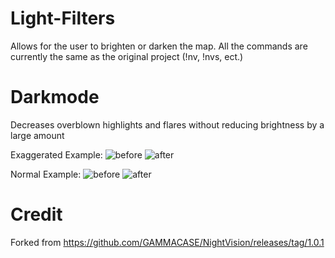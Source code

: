 # Light-Filters
Allows for the user to brighten or darken the map. All the commands are currently the same as the original project (!nv, !nvs, ect.)

# Darkmode
Decreases overblown highlights and flares without reducing brightness by a large amount

Exaggerated Example:
![before](https://i.vgy.me/cLbXRr.png)
![after](https://i.vgy.me/tn6QYa.png)

Normal Example:
![before](https://i.vgy.me/2RKrBI.png)
![after](https://i.vgy.me/vK8q1A.png)

# Credit
Forked from https://github.com/GAMMACASE/NightVision/releases/tag/1.0.1 
